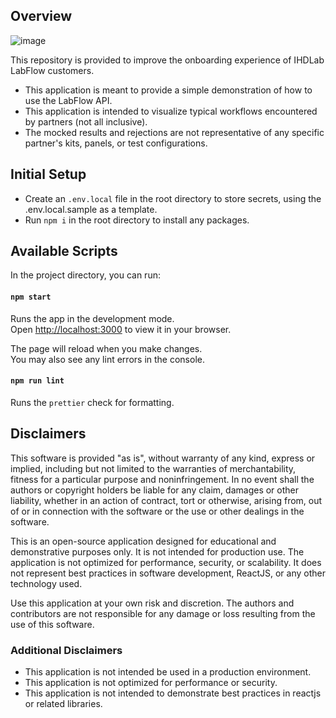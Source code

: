 ## Overview

![image](https://github.com/ihd-lab/labflow-example/assets/140085362/8c951743-2f35-4b00-9b71-8e49961c875e)

This repository is provided to improve the onboarding experience of IHDLab LabFlow customers.

- This application is meant to provide a simple demonstration of how to use the LabFlow API.
- This application is intended to visualize typical workflows encountered by partners (not all inclusive).
- The mocked results and rejections are not representative of any specific partner's kits, panels, or test configurations.

## Initial Setup

- Create an `.env.local` file in the root directory to store secrets, using the .env.local.sample as a template.
- Run `npm i` in the root directory to install any packages.

## Available Scripts

In the project directory, you can run:

#### `npm start`

Runs the app in the development mode.\
Open [http://localhost:3000](http://localhost:3000) to view it in your browser.

The page will reload when you make changes.\
You may also see any lint errors in the console.

#### `npm run lint`

Runs the `prettier` check for formatting.

## Disclaimers

This software is provided "as is", without warranty of any kind, express or implied,
including but not limited to the warranties of merchantability, fitness for a particular
purpose and noninfringement. In no event shall the authors or copyright holders be liable
for any claim, damages or other liability, whether in an action of contract, tort or otherwise,
arising from, out of or in connection with the software or the use or other dealings in the software.

This is an open-source application designed for educational and demonstrative purposes only.
It is not intended for production use. The application is not optimized for performance,
security, or scalability. It does not represent best practices in software development,
ReactJS, or any other technology used.

Use this application at your own risk and discretion. The authors and contributors are
not responsible for any damage or loss resulting from the use of this software.

### Additional Disclaimers

- This application is not intended be used in a production environment.
- This application is not optimized for performance or security.
- This application is not intended to demonstrate best practices in reactjs or related libraries.
